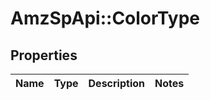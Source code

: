 # AmzSpApi::ColorType

## Properties
Name | Type | Description | Notes
------------ | ------------- | ------------- | -------------


